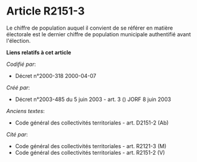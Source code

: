 # Article R2151-3

Le chiffre de population auquel il convient de se référer en matière électorale est le dernier chiffre de population
municipale authentifié avant l'élection.

**Liens relatifs à cet article**

_Codifié par_:

  - Décret n°2000-318 2000-04-07

_Créé par_:

  - Décret n°2003-485 du 5 juin 2003 - art. 3 () JORF 8 juin 2003

_Anciens textes_:

  - Code général des collectivités territoriales - art. D2151-2 (Ab)

_Cité par_:

  - Code général des collectivités territoriales - art. R2121-3 (M)
  - Code général des collectivités territoriales - art. R2151-2 (V)
